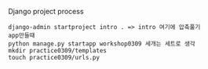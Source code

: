 Django project process

```
django-admin startproject intro . => intro 여기에 압축풀기
app만들때 
python manage.py startapp workshop0309 세개는 세트로 생각
mkdir practice0309/templates
touch practice0309/urls.py
```

